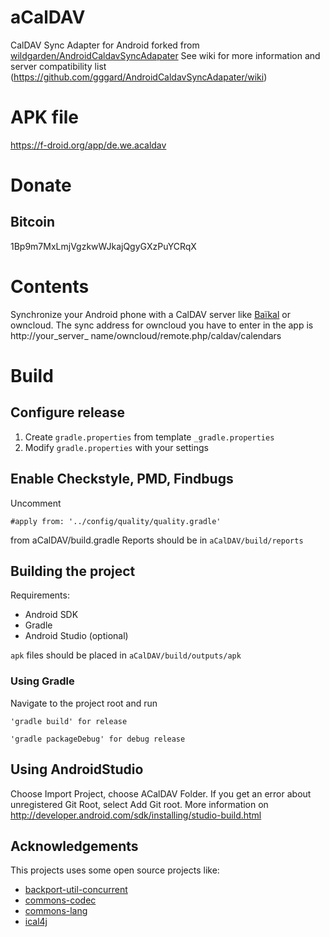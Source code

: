 # aCalDAV
CalDAV Sync Adapter for Android
forked from [wildgarden/AndroidCaldavSyncAdapater](https://github.com/wildgarden/AndroidCaldavSyncAdapater)
See wiki for more information and server compatibility list (https://github.com/gggard/AndroidCaldavSyncAdapater/wiki)

# APK file
https://f-droid.org/app/de.we.acaldav

# Donate
## Bitcoin
1Bp9m7MxLmjVgzkwWJkajQgyGXzPuYCRqX

# Contents
Synchronize your Android phone with a CalDAV server like [Baïkal](http://baikal-server.com/) or owncloud. The sync address for owncloud you have to enter in the app is http://your_server_ name/owncloud/remote.php/caldav/calendars

# Build
## Configure release
1. Create `gradle.properties` from template `_gradle.properties`
2. Modify `gradle.properties` with your settings

## Enable Checkstyle, PMD, Findbugs
Uncomment 

    #apply from: '../config/quality/quality.gradle'
    
from aCalDAV/build.gradle
Reports should be in `aCalDAV/build/reports`


## Building the project
Requirements: 
* Android SDK
* Gradle
* Android Studio (optional)

`apk` files should be placed in `aCalDAV/build/outputs/apk`

### Using Gradle
Navigate to the project root and run 

    'gradle build' for release

    'gradle packageDebug' for debug release
    
## Using AndroidStudio
Choose Import Project, choose ACalDAV Folder.
If you get an error about unregistered Git Root, select Add Git root.
More information on http://developer.android.com/sdk/installing/studio-build.html

## Acknowledgements
This projects uses some open source projects like:
* [backport-util-concurrent](http://sourceforge.net/projects/backport-jsr166/)
* [commons-codec](http://commons.apache.org/proper/commons-codec/)
* [commons-lang](http://commons.apache.org/proper/commons-lang/)
* [ical4j](http://build.mnode.org/projects/ical4j/)
